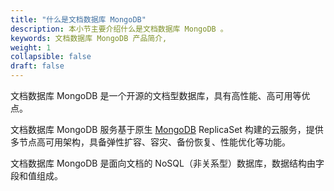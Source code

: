 ```yaml
---
title: "什么是文档数据库 MongoDB"
description: 本小节主要介绍什么是文档数据库 MongoDB 。 
keywords: 文档数据库 MongoDB 产品简介, 
weight: 1
collapsible: false
draft: false
---
```


文档数据库 MongoDB 是一个开源的文档型数据库，具有高性能、高可用等优点。

文档数据库 MongoDB 服务基于原生 [MongoDB](https://www.mongodb.com/) ReplicaSet 构建的云服务，提供多节点高可用架构，具备弹性扩容、容灾、备份恢复、性能优化等功能。

文档数据库 MongoDB 是面向文档的 NoSQL（非关系型）数据库，数据结构由字段和值组成。
